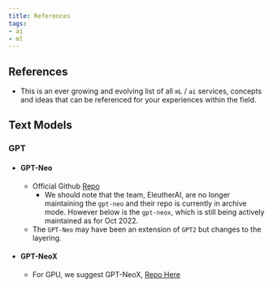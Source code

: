 ```yaml
---
title: References
tags:
- ai
- ml
---
```


## References

- This is an ever growing and evolving list of all `mL` / `ai` services, concepts and ideas that can be referenced for your experiences within the field.

## Text Models

### GPT

- #### GPT-Neo
  
  - Official Github [Repo](https://github.com/EleutherAI/gpt-neo)
    - We should note that the team, EleutherAI, are no longer maintaining the `gpt-neo` and their repo is currently in archive mode. However below is the `gpt-neox`, which is still being actively maintained as for Oct 2022.
  - The `GPT-Neo` may have been an extension of `GPT2` but changes to the layering. 

- #### GPT-NeoX

  - For GPU, we suggest GPT-NeoX, [Repo Here](https://github.com/EleutherAI/gpt-neox/)
